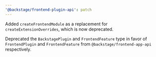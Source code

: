 ```yaml
---
'@backstage/frontend-plugin-api': patch
---
```


Added `createFrontendModule` as a replacement for `createExtensionOverrides`, which is now deprecated.

Deprecated the `BackstagePlugin` and `FrontendFeature` type in favor of `FrontendPlugin` and `FrontendFeature` from `@backstage/frontend-app-api` respectively.
